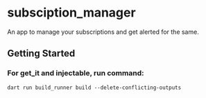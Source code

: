 # subsciption_manager

An app to manage your subscriptions and get alerted for the same.

## Getting Started

### For get_it and injectable, run command:
```
dart run build_runner build --delete-conflicting-outputs
```


